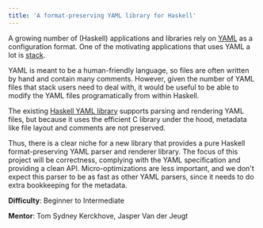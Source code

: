 ```yaml
---
title: 'A format-preserving YAML library for Haskell'
---
```


A growing number of (Haskell) applications and libraries rely on [YAML] as a
configuration format.  One of the motivating applications that uses YAML a lot
is [stack].

YAML is meant to be a human-friendly language, so files are often written by
hand and contain many comments.  However, given the number of YAML files that
stack users need to deal with, it would be useful to be able to modify the YAML
files programatically from within Haskell.

The existing [Haskell YAML library](https://hackage.haskell.org/package/yaml)
supports parsing and rendering YAML files, but because it uses the efficient C
library under the hood, metadata like file layout and comments are not
preserved.

Thus, there is a clear niche for a new library that provides a pure Haskell
format-preserving YAML parser and renderer library.  The focus of this project
will be correctness, complying with the YAML specification and providing a clean
API.  Micro-optimizations are less important, and we don't expect this parser to
be as fast as other YAML parsers, since it needs to do extra bookkeeping for the
metadata.

**Difficulty**: Beginner to Intermediate

**Mentor**: Tom Sydney Kerckhove, Jasper Van der Jeugt

[YAML]: http://yaml.org/
[stack]: https://haskellstack.org/

